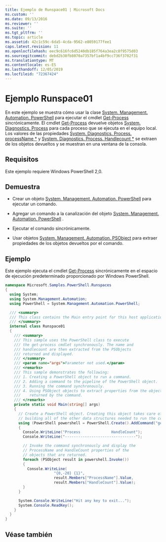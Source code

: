 ```yaml
---
title: Ejemplo de Runspace01 | Microsoft Docs
ms.custom: ''
ms.date: 09/13/2016
ms.reviewer: ''
ms.suite: ''
ms.tgt_pltfrm: ''
ms.topic: article
ms.assetid: 42c1c59c-6da5-4cda-9562-e8059177fee1
caps.latest.revision: 11
ms.openlocfilehash: eec9c616fc6d5240db185f764a3ea2c8f9575d03
ms.sourcegitcommit: debd2b38fb8070a7357bf1a4bf9cc736f3702f31
ms.translationtype: MT
ms.contentlocale: es-ES
ms.lasthandoff: 12/05/2019
ms.locfileid: "72367424"
---
```

# <a name="runspace01-sample"></a>Ejemplo Runspace01

En este ejemplo se muestra cómo usar la clase [System. Management. Automation. PowerShell](/dotnet/api/system.management.automation.powershell) para ejecutar el cmdlet [Get-Process](/powershell/module/Microsoft.PowerShell.Management/Get-Process) sincrónicamente. El cmdlet [Get-Process](/powershell/module/Microsoft.PowerShell.Management/Get-Process) devuelve objetos [System. Diagnostics. Process](/dotnet/api/System.Diagnostics.Process) para cada proceso que se ejecuta en el equipo local. Los valores de las propiedades [System. Diagnostics. Process. processName *](/dotnet/api/System.Diagnostics.Process.ProcessName) y [System. Diagnostics. Process. Handlecount *](/dotnet/api/System.Diagnostics.Process.Handlecount) se extraen de los objetos devueltos y se muestran en una ventana de la consola.

## <a name="requirements"></a>Requisitos

 Este ejemplo requiere Windows PowerShell 2,0.

## <a name="demonstrates"></a>Demuestra

- Crear un objeto [System. Management. Automation. PowerShell](/dotnet/api/system.management.automation.powershell) para ejecutar un comando.

- Agregar un comando a la canalización del objeto [System. Management. Automation. PowerShell](/dotnet/api/system.management.automation.powershell) .

- Ejecutar el comando sincrónicamente.

- Usar objetos [System. Management. Automation. PSObject](/dotnet/api/System.Management.Automation.PSObject) para extraer propiedades de los objetos devueltos por el comando.

## <a name="example"></a>Ejemplo

 Este ejemplo ejecuta el cmdlet [Get-Process](/powershell/module/Microsoft.PowerShell.Management/Get-Process) sincrónicamente en el espacio de ejecución predeterminado proporcionado por Windows PowerShell.

```csharp
namespace Microsoft.Samples.PowerShell.Runspaces
{
  using System;
  using System.Management.Automation;
  using PowerShell = System.Management.Automation.PowerShell;

  /// <summary>
  /// This class contains the Main entry point for this host application.
  /// </summary>
  internal class Runspace01
  {
    /// <summary>
    /// This sample uses the PowerShell class to execute
    /// the get-process cmdlet synchronously. The name and
    /// handlecount are then extracted from the PSObjects
    /// returned and displayed.
    /// </summary>
    /// <param name="args">Parameter not used.</param>
    /// <remarks>
    /// This sample demonstrates the following:
    /// 1. Creating a PowerShell object to run a command.
    /// 2. Adding a command to the pipeline of the PowerShell object.
    /// 3. Running the command synchronously.
    /// 4. Using PSObject objects to extract properties from the objects
    ///    returned by the command.
    /// </remarks>
    private static void Main(string[] args)
    {
      // Create a PowerShell object. Creating this object takes care of
      // building all of the other data structures needed to run the command.
      using (PowerShell powershell = PowerShell.Create().AddCommand("get-process"))
      {
        Console.WriteLine("Process              HandleCount");
        Console.WriteLine("--------------------------------");

        // Invoke the command synchronously and display the
        // ProcessName and HandleCount properties of the
        // objects that are returned.
        foreach (PSObject result in powershell.Invoke())
        {
          Console.WriteLine(
                      "{0,-20} {1}",
                      result.Members["ProcessName"].Value,
                      result.Members["HandleCount"].Value);
        }
      }

      System.Console.WriteLine("Hit any key to exit...");
      System.Console.ReadKey();
    }
  }
}
```

## <a name="see-also"></a>Véase también
